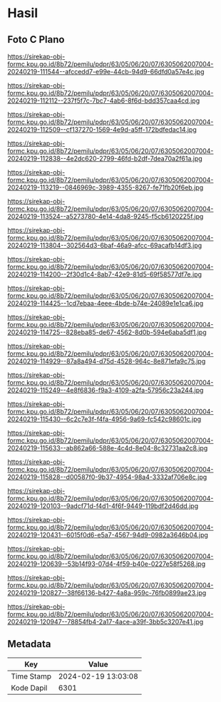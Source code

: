 # Hasil

## Foto C Plano

https://sirekap-obj-formc.kpu.go.id/8b72/pemilu/pdpr/63/05/06/20/07/6305062007004-20240219-111544--afccedd7-e99e-44cb-94d9-66dfd0a57e4c.jpg

https://sirekap-obj-formc.kpu.go.id/8b72/pemilu/pdpr/63/05/06/20/07/6305062007004-20240219-112112--237f5f7c-7bc7-4ab6-8f6d-bdd357caa4cd.jpg

https://sirekap-obj-formc.kpu.go.id/8b72/pemilu/pdpr/63/05/06/20/07/6305062007004-20240219-112509--cf137270-1569-4e9d-a5ff-172bdfedac14.jpg

https://sirekap-obj-formc.kpu.go.id/8b72/pemilu/pdpr/63/05/06/20/07/6305062007004-20240219-112838--4e2dc620-2799-46fd-b2df-7dea70a2f61a.jpg

https://sirekap-obj-formc.kpu.go.id/8b72/pemilu/pdpr/63/05/06/20/07/6305062007004-20240219-113219--0846969c-3989-4355-8267-fe71fb20f6eb.jpg

https://sirekap-obj-formc.kpu.go.id/8b72/pemilu/pdpr/63/05/06/20/07/6305062007004-20240219-113524--a5273780-4e14-4da8-9245-f5cb6120225f.jpg

https://sirekap-obj-formc.kpu.go.id/8b72/pemilu/pdpr/63/05/06/20/07/6305062007004-20240219-113804--302564d3-6baf-46a9-afcc-69acafb14df3.jpg

https://sirekap-obj-formc.kpu.go.id/8b72/pemilu/pdpr/63/05/06/20/07/6305062007004-20240219-114200--2f30d1c4-8ab7-42e9-81d5-69f58577df7e.jpg

https://sirekap-obj-formc.kpu.go.id/8b72/pemilu/pdpr/63/05/06/20/07/6305062007004-20240219-114425--1cd7ebaa-4eee-4bde-b74e-24089e1e1ca6.jpg

https://sirekap-obj-formc.kpu.go.id/8b72/pemilu/pdpr/63/05/06/20/07/6305062007004-20240219-114725--828eba85-de67-4562-8d0b-594e6aba5df1.jpg

https://sirekap-obj-formc.kpu.go.id/8b72/pemilu/pdpr/63/05/06/20/07/6305062007004-20240219-114929--87a8a494-d75d-4528-964c-8e871efa9c75.jpg

https://sirekap-obj-formc.kpu.go.id/8b72/pemilu/pdpr/63/05/06/20/07/6305062007004-20240219-115249--4e8f6836-f9a3-4109-a2fa-57956c23a244.jpg

https://sirekap-obj-formc.kpu.go.id/8b72/pemilu/pdpr/63/05/06/20/07/6305062007004-20240219-115430--6c2c7e3f-f4fa-4956-9a69-fc542c98601c.jpg

https://sirekap-obj-formc.kpu.go.id/8b72/pemilu/pdpr/63/05/06/20/07/6305062007004-20240219-115633--ab862a66-588e-4c4d-8e04-8c32731aa2c8.jpg

https://sirekap-obj-formc.kpu.go.id/8b72/pemilu/pdpr/63/05/06/20/07/6305062007004-20240219-115828--d00587f0-9b37-4954-98a4-3332af706e8c.jpg

https://sirekap-obj-formc.kpu.go.id/8b72/pemilu/pdpr/63/05/06/20/07/6305062007004-20240219-120103--9adcf71d-f4d1-4f6f-9449-119bdf2d46dd.jpg

https://sirekap-obj-formc.kpu.go.id/8b72/pemilu/pdpr/63/05/06/20/07/6305062007004-20240219-120431--6015f0d6-e5a7-4567-94d9-0982a3646b04.jpg

https://sirekap-obj-formc.kpu.go.id/8b72/pemilu/pdpr/63/05/06/20/07/6305062007004-20240219-120639--53b14f93-07d4-4f59-b40e-0227e58f5268.jpg

https://sirekap-obj-formc.kpu.go.id/8b72/pemilu/pdpr/63/05/06/20/07/6305062007004-20240219-120827--38f66136-b427-4a8a-959c-76fb0899ae23.jpg

https://sirekap-obj-formc.kpu.go.id/8b72/pemilu/pdpr/63/05/06/20/07/6305062007004-20240219-120947--78854fb4-2a17-4ace-a39f-3bb5c3207e41.jpg


## Metadata

| Key        | Value               |
| ---------- | ------------------- |
| Time Stamp | 2024-02-19 13:03:08 |
| Kode Dapil | 6301                |



